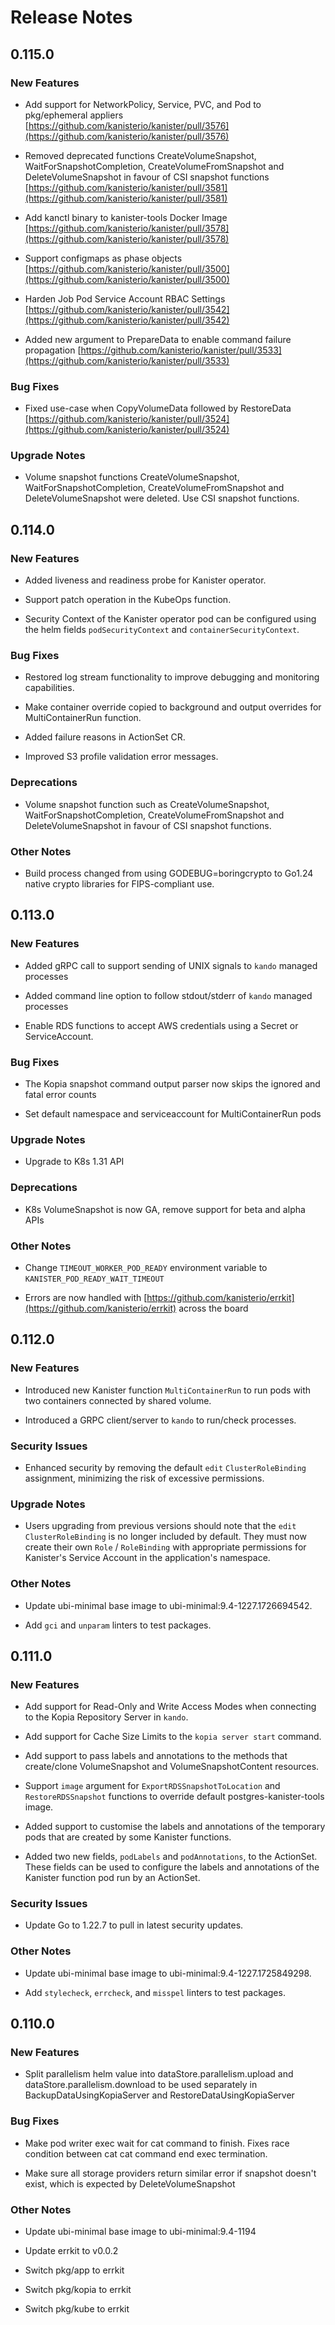 # Release Notes

## 0.115.0

### New Features

<!-- releasenotes/notes/pre-release-0.115.0-5b3cbfef0ca0f77f.yaml @ b'aa78d08bfb30c16136da1d94352fbf3bd0ee3de0' -->
* Add support for NetworkPolicy, Service, PVC, and Pod to pkg/ephemeral appliers [https://github.com/kanisterio/kanister/pull/3576](https://github.com/kanisterio/kanister/pull/3576)

<!-- releasenotes/notes/pre-release-0.115.0-5b3cbfef0ca0f77f.yaml @ b'aa78d08bfb30c16136da1d94352fbf3bd0ee3de0' -->
* Removed deprecated functions CreateVolumeSnapshot, WaitForSnapshotCompletion, CreateVolumeFromSnapshot and DeleteVolumeSnapshot in favour of CSI snapshot functions [https://github.com/kanisterio/kanister/pull/3581](https://github.com/kanisterio/kanister/pull/3581)

<!-- releasenotes/notes/pre-release-0.115.0-5b3cbfef0ca0f77f.yaml @ b'aa78d08bfb30c16136da1d94352fbf3bd0ee3de0' -->
* Add kanctl binary to kanister-tools Docker Image [https://github.com/kanisterio/kanister/pull/3578](https://github.com/kanisterio/kanister/pull/3578)

<!-- releasenotes/notes/pre-release-0.115.0-5b3cbfef0ca0f77f.yaml @ b'aa78d08bfb30c16136da1d94352fbf3bd0ee3de0' -->
* Support configmaps as phase objects [https://github.com/kanisterio/kanister/pull/3500](https://github.com/kanisterio/kanister/pull/3500)

<!-- releasenotes/notes/pre-release-0.115.0-5b3cbfef0ca0f77f.yaml @ b'aa78d08bfb30c16136da1d94352fbf3bd0ee3de0' -->
* Harden Job Pod Service Account RBAC Settings [https://github.com/kanisterio/kanister/pull/3542](https://github.com/kanisterio/kanister/pull/3542)

<!-- releasenotes/notes/prepare_data_fail-2740d1b81db18a85.yaml @ b'aa78d08bfb30c16136da1d94352fbf3bd0ee3de0' -->
* Added new argument to PrepareData to enable command failure propagation [https://github.com/kanisterio/kanister/pull/3533](https://github.com/kanisterio/kanister/pull/3533)

### Bug Fixes

<!-- releasenotes/notes/pre-release-0.115.0-5b3cbfef0ca0f77f.yaml @ b'aa78d08bfb30c16136da1d94352fbf3bd0ee3de0' -->
* Fixed use-case when CopyVolumeData followed by RestoreData [https://github.com/kanisterio/kanister/pull/3524](https://github.com/kanisterio/kanister/pull/3524)

### Upgrade Notes

<!-- releasenotes/notes/pre-release-0.115.0-5b3cbfef0ca0f77f.yaml @ b'aa78d08bfb30c16136da1d94352fbf3bd0ee3de0' -->
* Volume snapshot functions CreateVolumeSnapshot, WaitForSnapshotCompletion, CreateVolumeFromSnapshot and DeleteVolumeSnapshot were deleted. Use CSI snapshot functions.

## 0.114.0

### New Features

<!-- releasenotes/notes/release-0fde4f9-adding-liveness-readiness-probe-kanister-operator.yaml @ b'86f4a2a6deed2527c1535822d9acf6ad683848f8' -->
* Added liveness and readiness probe for Kanister operator.

<!-- releasenotes/notes/release-1c2fda5-adding-patch-operation-kubeops-function.yaml @ b'86f4a2a6deed2527c1535822d9acf6ad683848f8' -->
* Support patch operation in the KubeOps function.

<!-- releasenotes/notes/release-f398e80-adding-security-context-pod-container-kanister-operator.yaml @ b'86f4a2a6deed2527c1535822d9acf6ad683848f8' -->
* Security Context of the Kanister operator pod can be configured using the helm fields `podSecurityContext` and `containerSecurityContext`.

### Bug Fixes

<!-- releasenotes/notes/release-01e6c0f-restore-log-stream.yaml @ b'86f4a2a6deed2527c1535822d9acf6ad683848f8' -->
* Restored log stream functionality to improve debugging and monitoring capabilities.

<!-- releasenotes/notes/release-1b7dce3-fix-copy-container-override-multicontainerrun.yaml @ b'86f4a2a6deed2527c1535822d9acf6ad683848f8' -->
* Make container override copied to background and output overrides for MultiContainerRun function.

<!-- releasenotes/notes/release-618246c-adding-failure-reasons-actionset-cr.yaml @ b'86f4a2a6deed2527c1535822d9acf6ad683848f8' -->
* Added failure reasons in ActionSet CR.

<!-- releasenotes/notes/release-77ffaf0-updated-s3-profile-validation-documentation.yaml @ b'86f4a2a6deed2527c1535822d9acf6ad683848f8' -->
* Improved S3 profile validation error messages.

### Deprecations

<!-- releasenotes/notes/deprecate-volume-snapshot-9fdf5b18604bd734.yaml @ b'86f4a2a6deed2527c1535822d9acf6ad683848f8' -->
* Volume snapshot function such as CreateVolumeSnapshot, WaitForSnapshotCompletion, CreateVolumeFromSnapshot and DeleteVolumeSnapshot in favour of CSI snapshot functions.

### Other Notes

<!-- releasenotes/notes/deprecate-boringcrypto-3bf65cde59c99ce6.yaml @ b'86f4a2a6deed2527c1535822d9acf6ad683848f8' -->
* Build process changed from using GODEBUG=boringcrypto to Go1.24 native crypto libraries for FIPS-compliant use.

## 0.113.0

### New Features

<!-- releasenotes/notes/pre-release-0.113.0-591b9333c935aae6.yaml @ b'63c73f551aea7696a6dcaa77b628c24a9a53ea2b' -->
* Added gRPC call to support sending of UNIX signals to `kando` managed processes

<!-- releasenotes/notes/pre-release-0.113.0-591b9333c935aae6.yaml @ b'63c73f551aea7696a6dcaa77b628c24a9a53ea2b' -->
* Added command line option to follow stdout/stderr of `kando` managed processes

<!-- releasenotes/notes/rds-credentials-1fa9817a21a2d80a.yaml @ b'c4534cdbb7167c6f854c4d7915dd22483f9486f9' -->
* Enable RDS functions to accept AWS credentials using a Secret or ServiceAccount.

### Bug Fixes

<!-- releasenotes/notes/pre-release-0.113.0-591b9333c935aae6.yaml @ b'63c73f551aea7696a6dcaa77b628c24a9a53ea2b' -->
* The Kopia snapshot command output parser now skips the ignored and fatal error counts

<!-- releasenotes/notes/pre-release-0.113.0-591b9333c935aae6.yaml @ b'63c73f551aea7696a6dcaa77b628c24a9a53ea2b' -->
* Set default namespace and serviceaccount for MultiContainerRun pods

### Upgrade Notes

<!-- releasenotes/notes/pre-release-0.113.0-591b9333c935aae6.yaml @ b'63c73f551aea7696a6dcaa77b628c24a9a53ea2b' -->
* Upgrade to K8s 1.31 API

### Deprecations

<!-- releasenotes/notes/pre-release-0.113.0-591b9333c935aae6.yaml @ b'63c73f551aea7696a6dcaa77b628c24a9a53ea2b' -->
* K8s VolumeSnapshot is now GA, remove support for beta and alpha APIs

### Other Notes

<!-- releasenotes/notes/pre-release-0.113.0-591b9333c935aae6.yaml @ b'63c73f551aea7696a6dcaa77b628c24a9a53ea2b' -->
* Change `TIMEOUT_WORKER_POD_READY` environment variable to `KANISTER_POD_READY_WAIT_TIMEOUT`

<!-- releasenotes/notes/pre-release-0.113.0-591b9333c935aae6.yaml @ b'63c73f551aea7696a6dcaa77b628c24a9a53ea2b' -->
* Errors are now handled with [https://github.com/kanisterio/errkit](https://github.com/kanisterio/errkit) across the board

## 0.112.0

### New Features

<!-- releasenotes/notes/multi-container-run-function-d488516c0f3b22c6.yaml @ b'a72741deb67462a80a93856794d8a5c4425bb7c1' -->
* Introduced new Kanister function `MultiContainerRun` to run pods with two containers connected by shared volume.

<!-- releasenotes/notes/pre-release-0.112.0-78fed87c3f58d801.yaml @ b'a72741deb67462a80a93856794d8a5c4425bb7c1' -->
* Introduced a GRPC client/server to `kando` to run/check processes.

### Security Issues

<!-- releasenotes/notes/limit-rbac-kanister-operator-3c933af021b8d48a.yaml @ b'a72741deb67462a80a93856794d8a5c4425bb7c1' -->
* Enhanced security by removing the default `edit` `ClusterRoleBinding` assignment, minimizing the risk of excessive permissions.

### Upgrade Notes

<!-- releasenotes/notes/limit-rbac-kanister-operator-3c933af021b8d48a.yaml @ b'a72741deb67462a80a93856794d8a5c4425bb7c1' -->
* Users upgrading from previous versions should note that the `edit` `ClusterRoleBinding` is no longer included by default. They must now create their own `Role` / `RoleBinding` with appropriate permissions for Kanister's Service Account in the application's namespace.

### Other Notes

<!-- releasenotes/notes/pre-release-0.112.0-78fed87c3f58d801.yaml @ b'a72741deb67462a80a93856794d8a5c4425bb7c1' -->
* Update ubi-minimal base image to ubi-minimal:9.4-1227.1726694542.

<!-- releasenotes/notes/pre-release-0.112.0-78fed87c3f58d801.yaml @ b'a72741deb67462a80a93856794d8a5c4425bb7c1' -->
* Add `gci` and `unparam` linters to test packages.

## 0.111.0

### New Features

<!-- releasenotes/notes/pre-release-0.111.0-478149ddf5d56f80.yaml @ b'd207c416a800fdff15f570275f1e3dfe0ede4ffe' -->
* Add support for Read-Only and Write Access Modes when connecting to the Kopia Repository Server in `kando`.

<!-- releasenotes/notes/pre-release-0.111.0-478149ddf5d56f80.yaml @ b'd207c416a800fdff15f570275f1e3dfe0ede4ffe' -->
* Add support for Cache Size Limits to the `kopia server start` command.

<!-- releasenotes/notes/pre-release-0.111.0-478149ddf5d56f80.yaml @ b'd207c416a800fdff15f570275f1e3dfe0ede4ffe' -->
* Add support to pass labels and annotations to the methods that create/clone VolumeSnapshot and VolumeSnapshotContent resources.

<!-- releasenotes/notes/pre-release-0.111.0-478149ddf5d56f80.yaml @ b'd207c416a800fdff15f570275f1e3dfe0ede4ffe' -->
* Support `image` argument for `ExportRDSSnapshotToLocation` and `RestoreRDSSnapshot` functions to override default postgres-kanister-tools image.

<!-- releasenotes/notes/pre-release-0.111.0-478149ddf5d56f80.yaml @ b'd207c416a800fdff15f570275f1e3dfe0ede4ffe' -->
* Added support to customise the labels and annotations of the temporary pods that are created by some Kanister functions.

<!-- releasenotes/notes/pre-release-0.111.0-478149ddf5d56f80.yaml @ b'd207c416a800fdff15f570275f1e3dfe0ede4ffe' -->
* Added two new fields, `podLabels` and `podAnnotations`, to the ActionSet. These fields can be used to configure the labels and annotations of the Kanister function pod run by an ActionSet.

### Security Issues

<!-- releasenotes/notes/pre-release-0.111.0-478149ddf5d56f80.yaml @ b'd207c416a800fdff15f570275f1e3dfe0ede4ffe' -->
* Update Go to 1.22.7 to pull in latest security updates.

### Other Notes

<!-- releasenotes/notes/pre-release-0.111.0-478149ddf5d56f80.yaml @ b'd207c416a800fdff15f570275f1e3dfe0ede4ffe' -->
* Update ubi-minimal base image to ubi-minimal:9.4-1227.1725849298.

<!-- releasenotes/notes/pre-release-0.111.0-478149ddf5d56f80.yaml @ b'd207c416a800fdff15f570275f1e3dfe0ede4ffe' -->
* Add `stylecheck`, `errcheck`, and `misspel` linters to test packages.

## 0.110.0

### New Features

<!-- releasenotes/notes/pre-release-0.110.0-a47623540224894a.yaml @ b'fffef729e348ce0cf8bba3646303460d5e37fe16' -->
* Split parallelism helm value into dataStore.parallelism.upload and dataStore.parallelism.download to be used separately in BackupDataUsingKopiaServer and RestoreDataUsingKopiaServer

### Bug Fixes

<!-- releasenotes/notes/pre-release-0.110.0-a47623540224894a.yaml @ b'fffef729e348ce0cf8bba3646303460d5e37fe16' -->
* Make pod writer exec wait for cat command to finish. Fixes race condition between cat cat command end exec termination.

<!-- releasenotes/notes/pre-release-0.110.0-a47623540224894a.yaml @ b'fffef729e348ce0cf8bba3646303460d5e37fe16' -->
* Make sure all storage providers return similar error if snapshot doesn't exist, which is expected by DeleteVolumeSnapshot

### Other Notes

<!-- releasenotes/notes/pre-release-0.110.0-a47623540224894a.yaml @ b'fffef729e348ce0cf8bba3646303460d5e37fe16' -->
* Update ubi-minimal base image to ubi-minimal:9.4-1194

<!-- releasenotes/notes/pre-release-0.110.0-a47623540224894a.yaml @ b'fffef729e348ce0cf8bba3646303460d5e37fe16' -->
* Update errkit to v0.0.2

<!-- releasenotes/notes/pre-release-0.110.0-a47623540224894a.yaml @ b'fffef729e348ce0cf8bba3646303460d5e37fe16' -->
* Switch pkg/app to errkit

<!-- releasenotes/notes/pre-release-0.110.0-a47623540224894a.yaml @ b'fffef729e348ce0cf8bba3646303460d5e37fe16' -->
* Switch pkg/kopia to errkit

<!-- releasenotes/notes/pre-release-0.110.0-a47623540224894a.yaml @ b'fffef729e348ce0cf8bba3646303460d5e37fe16' -->
* Switch pkg/kube to errkit
